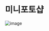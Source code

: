 # 미니포토샵
![image](https://user-images.githubusercontent.com/59634669/124347193-3e764500-dc1e-11eb-9a1f-1eddc321c3f7.png)


